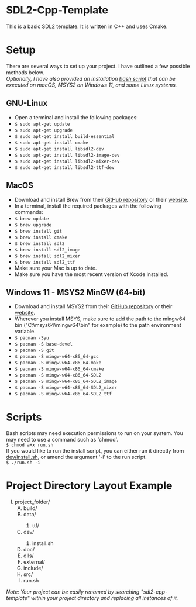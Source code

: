 # SDL2-Cpp-Template
This is a basic SDL2 template. It is written in C++ and uses Cmake.

# Setup
  There are several ways to set up your project. I have outlined a few possible 
  methods below.  
  *Optionally, I have also provided an installation [bash script](#scripts) that
  can be executed on macOS, MSYS2 on Windows 11, and some Linux systems.*  
## GNU-Linux
  * Open a terminal and install the following packages:
  * `$ sudo apt-get update`
  * `$ sudo apt-get upgrade`
  * `$ sudo apt-get install build-essential`
  * `$ sudo apt-get install cmake`
  * `$ sudo apt-get install libsdl2-dev`
  * `$ sudo apt-get install libsdl2-image-dev`
  * `$ sudo apt-get install libsdl2-mixer-dev`
  * `$ sudo apt-get install libsdl2-ttf-dev`
## MacOS
  * Download and install Brew from their 
  [GitHub repository](https://github.com/Homebrew/brew) or their
  [website](https://brew.sh/).
  * In a terminal, install the required packages with the following commands:
  * `$ brew update`
  * `$ brew upgrade`
  * `$ brew install git`
  * `$ brew install cmake`
  * `$ brew install sdl2`
  * `$ brew install sdl2_image`
  * `$ brew install sdl2_mixer`
  * `$ brew install sdl2_ttf`
  * Make sure your Mac is up to date.  
  * Make sure you have the most recent version of Xcode installed.  
## Windows 11 - MSYS2 MinGW (64-bit)
  * Download and install MSYS2 from their 
  [GitHub repository](https://github.com/msys2/msys2.github.io) or their 
  [website](www.msys2.org).
  * Wherever you install MSYS, make sure to add the path to the mingw64 bin
  ("C:\msys64\mingw64\bin" for example) to the path environment variable.
  * `$ pacman -Syu`
  * `$ pacman -S base-devel`
  * `$ pacman -S git`
  * `$ pacman -S mingw-w64-x86_64-gcc`
  * `$ pacman -S mingw-w64-x86_64-make`
  * `$ pacman -S mingw-w64-x86_64-cmake`
  * `$ pacman -S mingw-w64-x86_64-SDL2`
  * `$ pacman -S mingw-w64-x86_64-SDL2_image`
  * `$ pacman -S mingw-w64-x86_64-SDL2_mixer`
  * `$ pacman -S mingw-w64-x86_64-SDL2_ttf`

# Scripts
Bash scripts may need execution permissions to run on your system. You may need 
to use a command such as 'chmod'.  
`$ chmod a+x run.sh`  
If you would like to run the install script, you can either run it directly from
[dev/install.sh](./dev/), or amend the argument '-i' to the run script.  
`$ ./run.sh -i`  
<!-- If using GNU-Linux, the argument '-v' can be used with run.sh to run the 
program through Valgrind.  
`$ ./run.sh -v`   -->

# Project Directory Layout Example
<ol type="I">
  <li> project_folder/
    <ol type="A">
      <li> build/ </li>
      <li> data/ </li>
        <ol type="1">
          <li> ttf/ </li>
        </ol>
      <li> dev/ </li>
        <ol type="1">
          <li> install.sh </li>
        </ol>
      <li> doc/ </li>
      <li> dlls/ </li>
      <li> external/ </li>
      <li> include/ </li>
      <li> src/ </li>
      <li> run.sh </li>
    </ol>
  </li>
</ol>

*Note: Your project can be easily renamed by searching "sdl2-cpp-template" 
within your project directory and replacing all instances of it.*  
